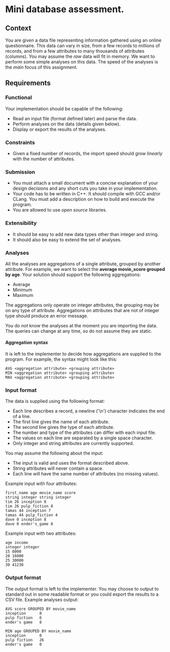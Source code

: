 # Mini database assessment.

## Context

You are given a data file representing information gathered using an online questionnaire. This data can vary in size, from a few records to millions of records, and from a few attributes to many thousands of attributes (columns). You may assume the *raw* data will fit in memory. We want to perform some simple analyses on this data. The speed of the analyses is the *main* focus of this assignment.

## Requirements


### Functional

Your implementation should be capable of the following:
-   Read an input file (format defined later) and parse the data.
-   Perform analyses on the data (details given below).
-   Display or export the results of the analyses.

### Constraints

-   Given a fixed number of records, the import speed should grow _linearly_ with the number of attributes.

### Submission

-   You must attach a small document with a concise explanation of your design decisions and any short cuts you take in your implementation.
-   Your code has to be written in C++. It should compile with GCC and/or CLang. You must add a description on how to build and execute the program.
-   You are allowed to use *open source* libraries.

### Extensibility 

-   It should be easy to add new data types other than integer and string. 
-   It should also be easy to extend the set of analyses.

### Analyses

All the analyses are aggregations of a single attribute, grouped by another attribute. For example, we want to select the **average movie\_score grouped by age**. Your solution should support the following aggregations:
-   Average
-   Minimum
-   Maximum

The aggregations only operate on integer attributes, the grouping may be on any type of attribute. Aggregations on attributes that are not of integer type should produce an error message.

You do *not* know the analyses at the moment you are importing the data. The queries can change at any time, so do not assume they are static.

#### Aggregation syntax

It is left to the implementer to decide how aggregations are supplied to the program. For example, the syntax might look like this:

    AVG <aggregation attribute> <grouping attribute>
    MIN <aggregation attribute> <grouping attribute>
    MAX <aggregation attribute> <grouping attribute>

### Input format

The data is supplied using the following format:
-   Each line describes a record, a newline ('\n') character indicates the end of a line.
-   The first line gives the name of each attribute.
-   The second line gives the type of each attribute.
-   The number and type of the attributes can differ with each input file.
-   The values on each line are separated by a single space character.
-   Only integer and string attributes are currently supported.

You may assume the following about the input:

-   The input is valid and uses the format described above.
-   String attributes will never contain a space.
-   Each line will have the same number of attributes (no missing values).

Example input with four attributes:

    first_name age movie_name score
    string integer string integer
    tim 26 inception 8
    tim 26 pulp_fiction 8
    tamas 44 inception 7
    tamas 44 pulp_fiction 4
    dave 0 inception 8
    dave 0 ender's_game 8

Example input with two attributes:

    age income
    integer integer
    15 8000
    20 16000
    25 30000
    30 41230

### Output format

The output format is left to the implementer. You may choose to output to standard out in some readable format or you could export the results to a CSV file.
Example analyses output:

    AVG score GROUPED BY movie_name
    inception      8
    pulp fiction   6
    ender's game   8
    
    MIN age GROUPED BY movie_name
    inception      0
    pulp fiction   26
    ender's game   0

